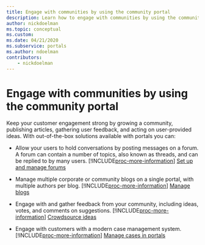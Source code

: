 ```yaml
---
title: Engage with communities by using the community portal
description: Learn how to engage with communities by using the community portal.
author: nickdoelman
ms.topic: conceptual
ms.custom: 
ms.date: 04/21/2020
ms.subservice: portals
ms.author: ndoelman
contributors:
    - nickdoelman
---
```


# Engage with communities by using the community portal

Keep your customer engagement strong by growing a community, publishing articles, gathering user feedback, and acting on user-provided ideas. With out-of-the-box solutions available with portals you can:

- Allow your users to hold conversations by posting messages on a forum. A forum can contain a number of topics, also known as threads, and can be replied to by many users. [!INCLUDE[proc-more-information](../../../includes/proc-more-information.md)] [Set up and manage forums](setup-manage-forums.md)  

- Manage multiple corporate or community blogs on a single portal, with multiple authors per blog. [!INCLUDE[proc-more-information](../../../includes/proc-more-information.md)] [Manage blogs](manage-blogs.md)  

- Engage with and gather feedback from your community, including ideas, votes, and comments on suggestions. [!INCLUDE[proc-more-information](../../../includes/proc-more-information.md)] [Crowdsource ideas](crowdsource-ideas.md)  

- Engage with customers with a modern case management system. [!INCLUDE[proc-more-information](../../../includes/proc-more-information.md)] [Manage cases in portals](case-management.md)



